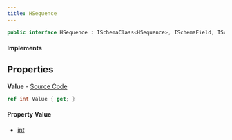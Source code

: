 ```yaml
---
title: HSequence
---
```


```csharp
public interface HSequence : ISchemaClass<HSequence>, ISchemaField, ISchemaClass, INativeHandle
```

#### Implements

## Properties

**Value** - [Source Code](https://github.com/swiftly-solution/swiftlys2/blob/main/managed/src/SwiftlyS2.Generated/Schemas/Interfaces/HSequence.cs#L16)

```csharp
ref int Value { get; }
```

#### Property Value

- [int](https://learn.microsoft.com/dotnet/api/system.int32)

